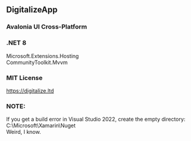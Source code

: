 ## DigitalizeApp
### Avalonia UI Cross-Platform
### .NET 8<br />
Microsoft.Extensions.Hosting<br />
CommunityToolkit.Mvvm<br />
### MIT License
https://digitalize.ltd
### NOTE:
If you get a build error in Visual Studio 2022, create the empty directory: C:\Microsoft\Xamarin\Nuget<br />
Weird, I know.